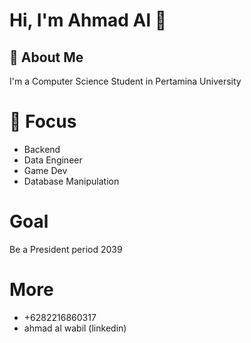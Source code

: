 # Hi, I'm Ahmad Al  👋
## 🚀 About Me
I'm a Computer Science Student in Pertamina University
# 🧠 Focus
- Backend
- Data Engineer
- Game Dev
- Database Manipulation

# Goal
Be a President period 2039

# More
- +6282216860317
- ahmad al wabil (linkedin)
